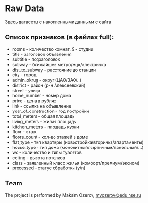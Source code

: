 # Raw Data
Здесь датасеты с накопленными данными с сайта

## Список признаков (в файлах full):
* rooms - количество комнат. 9 - студии
* title - заголовок объявления
* subtitle - подзаголовок
* subway - ближайшее метро/мцк/электричка
* dist_to_subway - расстояние до станции
* city - город
* admin_okrug - округ (ЦАО/ЗАО/..)
* district - район (р-н Алексеевский)
* street - улица
* home_number - номер дома
* price - цена в рублях
* link - ссылка на объявление
* year_of_construction - год постройки
* total_meters - общая площадь
* living_meters - жилая площадь
* kitchen_meters - площадь кухни
* floor - этаж
* floors_count - кол-во этажей в доме
* flat_type - тип квартиры (новостройка/вторичка/апартаменты)
* house_type - тип дома (монолитный/кирпичный/панельный/...)
* wc - количество и типы туалетов
* ceiling - высота потолков
* class - заявленный класс жилья (комфорт/премиум/эконом)
* processed - статус обработки (y/n)

## Team
The project is performed by Maksim Ozerov, mvozerov@edu.hse.ru
